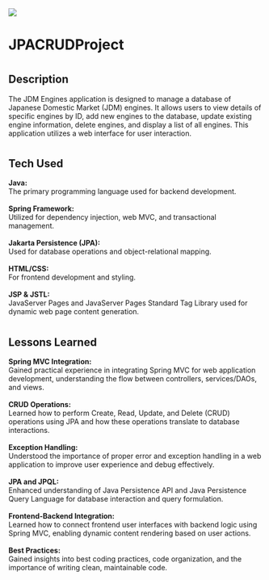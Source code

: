 
<img src="https://s1.cdn.autoevolution.com/images/news/nissan-rb26dett-the-skyline-gt-rs-legendary-turbocharged-inline-six-177520_1.jpg">

# <h1>JPACRUDProject</h1>

# <h2>Description</h2>

The JDM Engines application is designed to manage a database of Japanese Domestic Market (JDM) engines. It allows users to view details of specific engines by ID, add new engines to the database, update existing engine information, delete engines, and display a list of all engines. This application utilizes a web interface for user interaction.

# <h2>Tech Used</h2>

<strong>Java:</strong><br> The primary programming language used for backend development.<br><br>
<strong>Spring Framework:</strong><br> Utilized for dependency injection, web MVC, and transactional management.<br><br>
<strong>Jakarta Persistence (JPA):</strong><br> Used for database operations and object-relational mapping.<br><br>
<strong>HTML/CSS:</strong><br> For frontend development and styling.<br><br>
<strong>JSP & JSTL:</strong><br> JavaServer Pages and JavaServer Pages Standard Tag Library used for dynamic web page content generation. <br>

# <h2>Lessons Learned</h2>

<strong>Spring MVC Integration:</strong><br> Gained practical experience in integrating Spring MVC for web application development, understanding the flow between controllers, services/DAOs, and views.<br><br>
<strong>CRUD Operations:</strong><br> Learned how to perform Create, Read, Update, and Delete (CRUD) operations using JPA and how these operations translate to database interactions.<br><br>
<strong>Exception Handling:</strong><br> Understood the importance of proper error and exception handling in a web application to improve user experience and debug effectively.<br><br>
<strong>JPA and JPQL:</strong><br> Enhanced understanding of Java Persistence API and Java Persistence Query Language for database interaction and query formulation.<br><br>
<strong>Frontend-Backend Integration:</strong><br> Learned how to connect frontend user interfaces with backend logic using Spring MVC, enabling dynamic content rendering based on user actions.<br><br>
<strong>Best Practices:</strong><br> Gained insights into best coding practices, code organization, and the importance of writing clean, maintainable code.